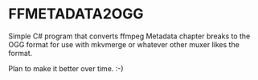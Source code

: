 # FFMETADATA2OGG

Simple C# program that converts ffmpeg Metadata chapter breaks to the OGG format for use with mkvmerge or whatever other muxer likes the format.

Plan to make it better over time. :-)

